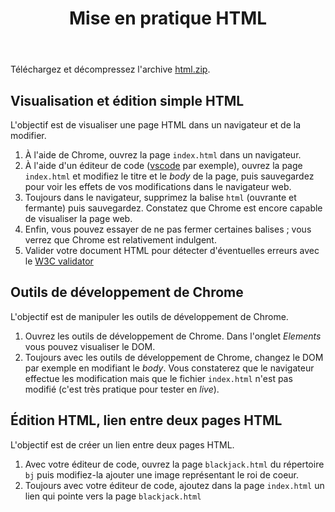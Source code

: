 ﻿---
layout: article
title: Mise en pratique HTML
sidebar:
  nav: web
---

Téléchargez et décompressez l'archive [html.zip](html.zip).

## Visualisation et édition simple HTML

L'objectif est de visualiser une page HTML dans un navigateur et de la modifier.

1. À l'aide de Chrome, ouvrez la page `index.html` dans un navigateur.
2. À l'aide d'un éditeur de code ([vscode](https://code.visualstudio.com) par exemple), ouvrez la page `index.html` et modifiez le titre et le _body_ de la page, puis sauvegardez pour voir les effets de vos modifications dans le navigateur web.
3. Toujours dans le navigateur, supprimez la balise `html` (ouvrante et fermante) puis sauvegardez. Constatez que Chrome est encore capable de visualiser la page web.
4. Enfin, vous pouvez essayer de ne pas fermer certaines balises ; vous verrez que Chrome est relativement indulgent.
5. Valider votre document HTML pour détecter d'éventuelles erreurs avec le [W3C validator](https://validator.w3.org/)

## Outils de développement de Chrome

L'objectif est de manipuler les outils de développement de Chrome.

1. Ouvrez les outils de développement de Chrome. Dans l'onglet _Elements_ vous pouvez visualiser le DOM.
1. Toujours avec les outils de développement de Chrome, changez le DOM par exemple en modifiant le _body_. Vous constaterez que le navigateur effectue les modification mais que le fichier `index.html` n'est pas modifié (c'est très pratique pour tester en _live_).

## Édition HTML, lien entre deux pages HTML

L'objectif est de créer un lien entre deux pages HTML.

1. Avec votre éditeur de code, ouvrez la page `blackjack.html` du répertoire `bj` puis modifiez-la ajouter une image représentant le roi de coeur.
2. Toujours avec votre éditeur de code, ajoutez dans la page `index.html` un lien qui pointe vers la page `blackjack.html`
